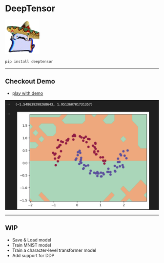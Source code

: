 # DeepTensor

![mexican cat dance](./assets/mexican-cat-dance.gif)

```bash
pip install deeptensor
```

---

## Checkout Demo

- [play with demo](./demo/main.ipynb)

![demo](./assets/trained-model.png)

---

## WIP

- Save & Load model
- Train MNIST model
- Train a character-level transformer model
- Add support for DDP
